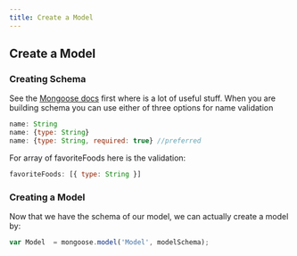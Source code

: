 ```yaml
---
title: Create a Model
---
```

## Create a Model

### Creating Schema
See the [Mongoose docs](https://mongoosejs.com/docs/guide.html) first where is a lot of useful stuff. 
When you are building schema you can use either of three options for name validation
```javascript
name: String
name: {type: String}
name: {type: String, required: true} //preferred
```
For array of favoriteFoods here is the validation:
````javascript
favoriteFoods: [{ type: String }]
````
### Creating a Model
Now that we have the schema of our model, we can actually create a model by:
````javascript
var Model  = mongoose.model('Model', modelSchema);
````

<!-- The article goes here, in GitHub-flavored Markdown. Feel free to add YouTube videos, images, and CodePen/JSBin embeds  -->
